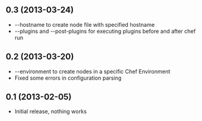 ## 0.3 (2013-03-24)

* --hostname to create node file with specified hostname
* --plugins and --post-plugins for executing plugins before and after chef run

## 0.2 (2013-03-20)

* --environment to create nodes in a specific Chef Environment
* Fixed some errors in configuration parsing

## 0.1 (2013-02-05)

* Initial release, nothing works